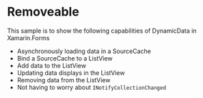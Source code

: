 # Removeable

This sample is to show the following capabilities of DynamicData in Xamarin.Forms

- Asynchronously loading data in a SourceCache
- Bind a SourceCache to a ListView
- Add data to the ListView
- Updating data displays in the ListView
- Removing data from the ListView
- Not having to worry about `INotifyCollectionChanged`